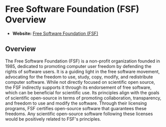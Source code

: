 # Free Software Foundation (FSF) Overview

- **Website:** [Free Software Foundation (FSF)](https://www.fsf.org/)

## Overview

The Free Software Foundation (FSF) is a non-profit organization founded in 1985, dedicated to promoting computer user freedom by defending the rights of software users. It is a guiding light in the free software movement, advocating for the freedom to use, study, copy, modify, and redistribute computer software. While not directly focused on scientific open source, the FSF indirectly supports it through its endorsement of free software, which can be beneficial for scientific use. Its principles align with the goals of scientific open-source in terms of promoting collaboration, transparency, and freedom to use and modify the software. Through their licensing programs, FSF certifies open-source software that guarantees these freedoms. Any scientific open-source software following these licenses would be positively related to FSF's principles.

